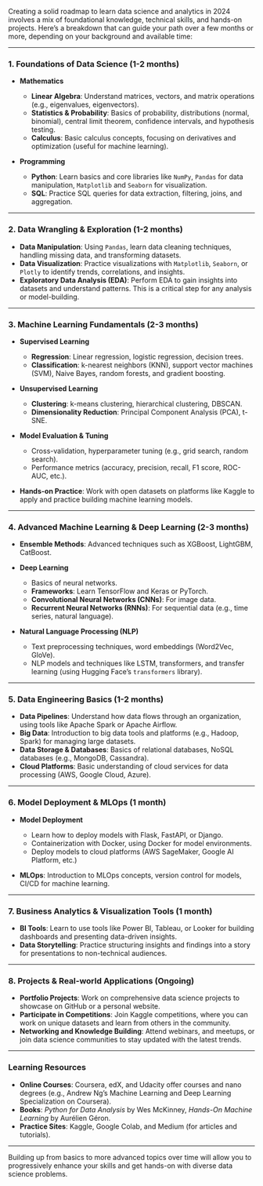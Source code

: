 Creating a solid roadmap to learn data science and analytics in 2024 involves a mix of foundational knowledge, technical skills, and hands-on projects. Here’s a breakdown that can guide your path over a few months or more, depending on your background and available time:

---

### **1. Foundations of Data Science (1-2 months)**

- **Mathematics**
  - **Linear Algebra**: Understand matrices, vectors, and matrix operations (e.g., eigenvalues, eigenvectors).
  - **Statistics & Probability**: Basics of probability, distributions (normal, binomial), central limit theorem, confidence intervals, and hypothesis testing.
  - **Calculus**: Basic calculus concepts, focusing on derivatives and optimization (useful for machine learning).

- **Programming**
  - **Python**: Learn basics and core libraries like `NumPy`, `Pandas` for data manipulation, `Matplotlib` and `Seaborn` for visualization.
  - **SQL**: Practice SQL queries for data extraction, filtering, joins, and aggregation.

---

### **2. Data Wrangling & Exploration (1-2 months)**

- **Data Manipulation**: Using `Pandas`, learn data cleaning techniques, handling missing data, and transforming datasets.
- **Data Visualization**: Practice visualizations with `Matplotlib`, `Seaborn`, or `Plotly` to identify trends, correlations, and insights.
- **Exploratory Data Analysis (EDA)**: Perform EDA to gain insights into datasets and understand patterns. This is a critical step for any analysis or model-building.

---

### **3. Machine Learning Fundamentals (2-3 months)**

- **Supervised Learning**
  - **Regression**: Linear regression, logistic regression, decision trees.
  - **Classification**: k-nearest neighbors (KNN), support vector machines (SVM), Naive Bayes, random forests, and gradient boosting.

- **Unsupervised Learning**
  - **Clustering**: k-means clustering, hierarchical clustering, DBSCAN.
  - **Dimensionality Reduction**: Principal Component Analysis (PCA), t-SNE.

- **Model Evaluation & Tuning**
  - Cross-validation, hyperparameter tuning (e.g., grid search, random search).
  - Performance metrics (accuracy, precision, recall, F1 score, ROC-AUC, etc.).

- **Hands-on Practice**: Work with open datasets on platforms like Kaggle to apply and practice building machine learning models.

---

### **4. Advanced Machine Learning & Deep Learning (2-3 months)**

- **Ensemble Methods**: Advanced techniques such as XGBoost, LightGBM, CatBoost.
- **Deep Learning**
  - Basics of neural networks.
  - **Frameworks**: Learn TensorFlow and Keras or PyTorch.
  - **Convolutional Neural Networks (CNNs)**: For image data.
  - **Recurrent Neural Networks (RNNs)**: For sequential data (e.g., time series, natural language).
  
- **Natural Language Processing (NLP)**
  - Text preprocessing techniques, word embeddings (Word2Vec, GloVe).
  - NLP models and techniques like LSTM, transformers, and transfer learning (using Hugging Face’s `transformers` library).

---

### **5. Data Engineering Basics (1-2 months)**

- **Data Pipelines**: Understand how data flows through an organization, using tools like Apache Spark or Apache Airflow.
- **Big Data**: Introduction to big data tools and platforms (e.g., Hadoop, Spark) for managing large datasets.
- **Data Storage & Databases**: Basics of relational databases, NoSQL databases (e.g., MongoDB, Cassandra).
- **Cloud Platforms**: Basic understanding of cloud services for data processing (AWS, Google Cloud, Azure).

---

### **6. Model Deployment & MLOps (1 month)**

- **Model Deployment**
  - Learn how to deploy models with Flask, FastAPI, or Django.
  - Containerization with Docker, using Docker for model environments.
  - Deploy models to cloud platforms (AWS SageMaker, Google AI Platform, etc.)

- **MLOps**: Introduction to MLOps concepts, version control for models, CI/CD for machine learning.

---

### **7. Business Analytics & Visualization Tools (1 month)**

- **BI Tools**: Learn to use tools like Power BI, Tableau, or Looker for building dashboards and presenting data-driven insights.
- **Data Storytelling**: Practice structuring insights and findings into a story for presentations to non-technical audiences.

---

### **8. Projects & Real-world Applications (Ongoing)**

- **Portfolio Projects**: Work on comprehensive data science projects to showcase on GitHub or a personal website.
- **Participate in Competitions**: Join Kaggle competitions, where you can work on unique datasets and learn from others in the community.
- **Networking and Knowledge Building**: Attend webinars, and meetups, or join data science communities to stay updated with the latest trends.

--- 

### **Learning Resources**

- **Online Courses**: Coursera, edX, and Udacity offer courses and nano degrees (e.g., Andrew Ng’s Machine Learning and Deep Learning Specialization on Coursera).
- **Books**: *Python for Data Analysis* by Wes McKinney, *Hands-On Machine Learning* by Aurélien Géron.
- **Practice Sites**: Kaggle, Google Colab, and Medium (for articles and tutorials).

---

Building up from basics to more advanced topics over time will allow you to progressively enhance your skills and get hands-on with diverse data science problems.